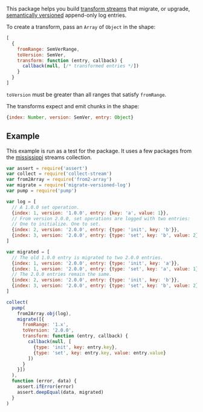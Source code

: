 This package helps you build [transform streams] that migrate, or
upgrade, [semantically versioned][semver] append-only log entries.

[transform streams]: https://nodejs.org/api/stream.html#stream_duplex_and_transform_streams

[semver]: https://www.npmjs.com/package/semver

To create a transform, pass an `Array` of `Object` in the shape:

```js
[
  {
    fromRange: SemVerRange,
    toVersion: SemVer,
    transform: function (entry, callback) {
      callback(null, [/* transformed entries */])
    }
  }
]
```

`toVersion` must be greater than all ranges that satisfy `fromRange`.

The transforms expect and emit chunks in the shape:

```js
{index: Number, version: SemVer, entry: Object}
```

## Example

This example is run as a test for the package.  It uses a few packages
from the [mississippi] streams collection.

[mississippi]: https://www.npmjs.com/package/mississippi

```javascript
var assert = require('assert')
var collect = require('collect-stream')
var from2Array = require('from2-array')
var migrate = require('migrate-versioned-log')
var pump = require('pump')

var log = [
  // A 1.0.0 set operation.
  {index: 1, version: '1.0.0', entry: {key: 'a', value: 1}},
  // From version 2.0.0, set operations are logged with two entries:
  // One to initialize. One to set.
  {index: 2, version: '2.0.0', entry: {type: 'init', key: 'b'}},
  {index: 3, version: '2.0.0', entry: {type: 'set', key: 'b', value: 2}}
]

var migrated = [
  // The old 1.0.0 entry is migrated to two 2.0.0 entries.
  {index: 1, version: '2.0.0', entry: {type: 'init', key: 'a'}},
  {index: 1, version: '2.0.0', entry: {type: 'set', key: 'a', value: 1}},
  // The 2.0.0 entries remain the same.
  {index: 2, version: '2.0.0', entry: {type: 'init', key: 'b'}},
  {index: 3, version: '2.0.0', entry: {type: 'set', key: 'b', value: 2}}
]

collect(
  pump(
    from2Array.obj(log),
    migrate([{
      fromRange: '1.x',
      toVersion: '2.0.0',
      transform: function (entry, callback) {
        callback(null, [
          {type: 'init', key: entry.key},
          {type: 'set', key: entry.key, value: entry.value}
        ])
      }
    }])
  ),
  function (error, data) {
    assert.ifError(error)
    assert.deepEqual(data, migrated)
  }
)
```
